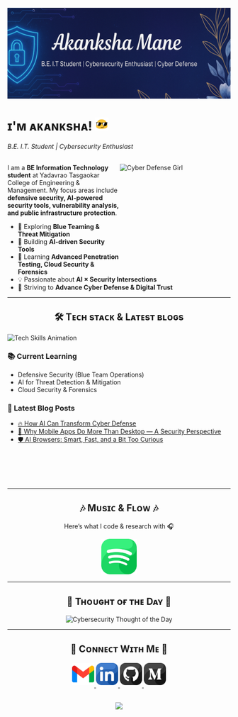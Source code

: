 <!-- Banner -->
![Akanksha Mane Banner](./banner3.png)
<!-- Header Name -->
# ɪ'ᴍ ᴀᴋᴀɴᴋsʜᴀ!  <img src="blob-sunglasses.gif" width="30"/>
*B.E. I.T. Student | Cybersecurity Enthusiast*  
<br/>
<!-- Right-side Image -->
<div>
  <img align="right" 
       src="https://i.pinimg.com/736x/6b/5a/c9/6b5ac98b41f16076692b2e51129ed1ce.jpg" 
       width="250" height="250"   alt="Cyber Defense Girl">
</div>
<!-- Intro -->
<p align="left">
  I am a <strong>BE Information Technology student</strong> at Yadavrao Tasgaokar College of Engineering & Management.  
  My focus areas include <strong>defensive security, AI-powered security tools, vulnerability analysis, and public infrastructure protection</strong>.  
</p>

- 🔐 Exploring **Blue Teaming & Threat Mitigation**  
- 🤖 Building **AI-driven Security Tools**  
- 🌱 Learning **Advanced Penetration Testing, Cloud Security & Forensics**  
- 💡 Passionate about **AI × Security Intersections**  
- 🎯 Striving to **Advance Cyber Defense & Digital Trust**  

---

<!-- Tech Stack Section -->
<h2 align="center">🛠 Tᴇᴄʜ sᴛᴀᴄᴋ & Lᴀᴛᴇsᴛ ʙʟᴏɢs</h2> 

<picture>
  <source media="(prefers-color-scheme: dark)" srcset="./Skills_Animation_Dark.gif">
  <source media="(prefers-color-scheme: light)" srcset="./Skills_Animation_White.gif">
  <img align="left" alt="Tech Skills Animation" src="./Skills_Animation_White.gif">
</picture>
<br />

<h3 align="left">📚 Current Learning</h3>
<ul align="left">
  <li>Defensive Security (Blue Team Operations)</li>
  <li>AI for Threat Detection & Mitigation</li>
  <li>Cloud Security & Forensics</li>
</ul>
  
<h3 align="left">📝 Latest Blog Posts</h3>
<ul align="left">
  <li><a href="https://medium.com/@secbyakanksha/how-ai-can-transform-cyber-defense-3205d942ba30">🔥 How AI Can Transform Cyber Defense</a></li>
  <li><a href="https://medium.com/@secbyakanksha/why-mobile-apps-do-more-than-desktop-a-security-perspective-007faf71df83">🔐 Why Mobile Apps Do More Than Desktop — A Security Perspective</a></li>
  <li><a href="https://medium.com/@secbyakanksha/ai-browsers-smart-fast-and-a-bit-too-curious-ee0d8e0e8863">🛡️ AI Browsers: Smart, Fast, and a Bit Too Curious</a></li>
</ul>
<br /><br /><br /><br />

---

<!-- Music Section -->
<h2 align="center">🎶 Mᴜsɪᴄ & Fʟᴏᴡ 🎶</h2>
<p align="center">Here’s what I code & research with 🎧</p>
<p align="center">
  <a href="https://open.spotify.com/playlist/37i9dQZF1DX6VdMW310YC7" target="_blank">
    <img src="./spotify.png" alt="Spotify Playlist" width="80"/>
  </a>
</p>

---

<!-- Quote of the Day -->
<h2 align="center">🌟 Tʜᴏᴜɢʜᴛ ᴏғ ᴛʜᴇ Dᴀʏ 🌟</h2>
<p align="center">
  <img src="https://readme-daily-quotes.vercel.app/api?author=Cyber%20Insight&quote=Security%20isn’t%20a%20product—it’s%20a%20mindset%20that%20evolves%20daily.&theme=dark&bg_color=220a28&author_color=ffeb95&accent_color=c56a90" alt="Cybersecurity Thought of the Day">
</p>

---

<!-- Connect With Me -->
<h2 align="center">🤝 Cᴏɴɴᴇᴄᴛ Wɪᴛʜ Mᴇ 🤝</h2>
<div align="center">
  
<a href="mailto:akankshavm22@gmail.com" target="_blank">
  <img src="./gmail.png" width="50" height="50" alt="Email" style="margin-bottom: 5px;" />
</a>

<a href="https://www.linkedin.com/in/akankshavmane/" target="_blank">
  <img src="./linkedin.png" width="50" height="50" alt="LinkedIn" style="margin-bottom: 5px;" />
</a>

<a href="https://github.com/akankshavm22" target="_blank">
  <img src="./github.png" width="50" height="50" alt="GitHub" style="margin-bottom: 5px;" />
</a>

<a href="https://medium.com/@secbyakanksha" target="_blank">
  <img src="./medium.png" width="50" height="50" alt="Medium" style="margin-bottom: 5px;" />
</a>
</div>
<br/>

<!-- Footer -->
<p align="center">
  <img src="https://capsule-render.vercel.app/api?type=waving&color=gradient&height=120&section=footer&animation=twinkling&wave=100"/>
</p>
